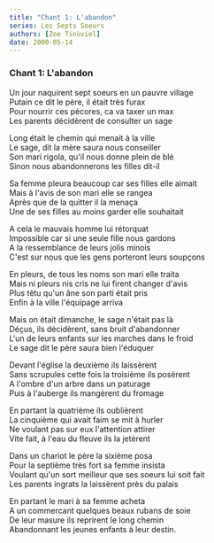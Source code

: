 ```yaml
---
title: "Chant 1: L'abandon"
series: Les Septs Soeurs
authors: [Zoe Tinùviel]
date: 2000-05-14
---
```


### Chant 1: L'abandon

Un jour naquirent sept soeurs en un pauvre village  
Putain ce dit le père, il était très furax  
Pour nourrir ces pécores, ca va taxer un max  
Les parents décidèrent de consulter un sage  

Long était le chemin qui menait à la ville  
Le sage, dit la mère saura nous conseiller  
Son mari rigola, qu'il nous donne plein de blé  
Sinon nous abandonnerons les filles dit-il  

Sa femme pleura beaucoup car ses filles elle aimait  
Mais à l'avis de son mari elle se rangea  
Après que de la quitter il la menaça  
Une de ses filles au moins garder elle souhaitait  

A cela le mauvais homme lui rétorquat  
Impossible car si une seule fille nous gardons  
A la ressemblance de leurs jolis minois  
C'est sur nous que les gens porteront leurs soupçons  

En pleurs, de tous les noms son mari elle traita  
Mais ni pleurs nis cris ne lui firent changer d'avis  
Plus têtu qu'un âne son parti était pris  
Enfin à la ville l'équipage arriva  

Mais on était dimanche, le sage n'était pas là  
Déçus, ils décidèrent, sans bruit d'abandonner  
L'un de leurs enfants sur les marches dans le froid  
Le sage dit le père saura bien l'éduquer  

Devant l'église la deuxième ils laissèrent  
Sans scrupules cette fois la troisième ils posèrent  
A l'ombre d'un arbre dans un paturage  
Puis à l'auberge ils mangèrent du fromage  

En partant la quatrième ils oublièrent  
La cinquième qui avait faim se mit à hurler  
Ne voulant pas sur eux l'attention attirer  
Vite fait, à l'eau du fleuve ils la jetèrent  

Dans un chariot le père la sixième posa  
Pour la septième très fort sa femme insista  
Voulant qu'un sort meilleur que ses soeurs lui soit fait  
Les parents ingrats la laissèrent près du palais  

En partant le mari à sa femme acheta  
A un commercant quelques beaux rubans de soie  
De leur masure ils reprirent le long chemin  
Abandonnant les jeunes enfants à leur destin.  
